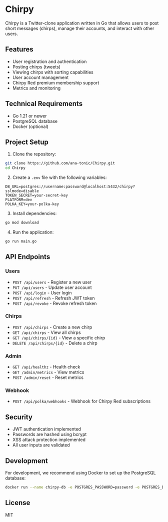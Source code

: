 # Chirpy

Chirpy is a Twitter-clone application written in Go that allows users to post short messages (chirps), manage their accounts, and interact with other users.

## Features

- User registration and authentication
- Posting chirps (tweets)
- Viewing chirps with sorting capabilities
- User account management
- Chirpy Red premium membership support
- Metrics and monitoring

## Technical Requirements

- Go 1.21 or newer
- PostgreSQL database
- Docker (optional)

## Project Setup

1. Clone the repository:
```bash
git clone https://github.com/ana-tonic/Chirpy.git
cd Chirpy
```

2. Create a `.env` file with the following variables:
```env
DB_URL=postgres://username:password@localhost:5432/chirpy?sslmode=disable
TOKEN_SECRET=your-secret-key
PLATFORM=dev
POLKA_KEY=your-polka-key
```

3. Install dependencies:
```bash
go mod download
```

4. Run the application:
```bash
go run main.go
```

## API Endpoints

### Users
- `POST /api/users` - Register a new user
- `PUT /api/users` - Update user account
- `POST /api/login` - User login
- `POST /api/refresh` - Refresh JWT token
- `POST /api/revoke` - Revoke refresh token

### Chirps
- `POST /api/chirps` - Create a new chirp
- `GET /api/chirps` - View all chirps
- `GET /api/chirps/{id}` - View a specific chirp
- `DELETE /api/chirps/{id}` - Delete a chirp

### Admin
- `GET /api/healthz` - Health check
- `GET /admin/metrics` - View metrics
- `POST /admin/reset` - Reset metrics

### Webhook
- `POST /api/polka/webhooks` - Webhook for Chirpy Red subscriptions

## Security

- JWT authentication implemented
- Passwords are hashed using bcrypt
- XSS attack protection implemented
- All user inputs are validated

## Development

For development, we recommend using Docker to set up the PostgreSQL database:

```bash
docker run --name chirpy-db -e POSTGRES_PASSWORD=password -e POSTGRES_DB=chirpy -p 5432:5432 -d postgres
```

## License

MIT 